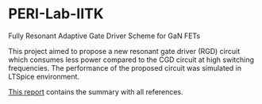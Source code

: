# PERI-Lab-IITK
Fully Resonant Adaptive Gate Driver Scheme for GaN FETs

This project aimed to propose a new resonant gate driver (RGD) circuit which consumes less power compared to the CGD circuit at high switching frequencies. The performance of the proposed circuit was simulated in LTSpice environment.

[This report](https://github.com/laksharora98/PERI-Lab-IITK/blob/df5981f1e0d18dcc16ddee377efb7fb3be3d4b66/Report%20EEN-499%20Laksh%20Arora%2016115065%20.pdf) contains the summary with all references.
